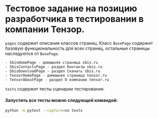 # Тестовое задание на позицию разработчика в тестировании в компании Тензор.

`pages` содержит описание классов страниц. Класс `BasePage` содержит базовую функциональность для всех страниц, остальные страницы наследуются от `BasePage`.

```
- SbisHomePage - домашняя страница sbis.ru
- SbisContactsPage - раздел Контакты sbis.ru
- SbisDownloadPage - раздел Скачать sbis.ru
- TensorHomePage - домашняя страница tensor.ru
- TensorAboutPage - раздел О компании tensor.ru
```

`tests` содержит тесты сценарии тестирования.

#### Запустить все тесты можно следующей командой: 
```sh
python -m pytest --capture=no tests
```
